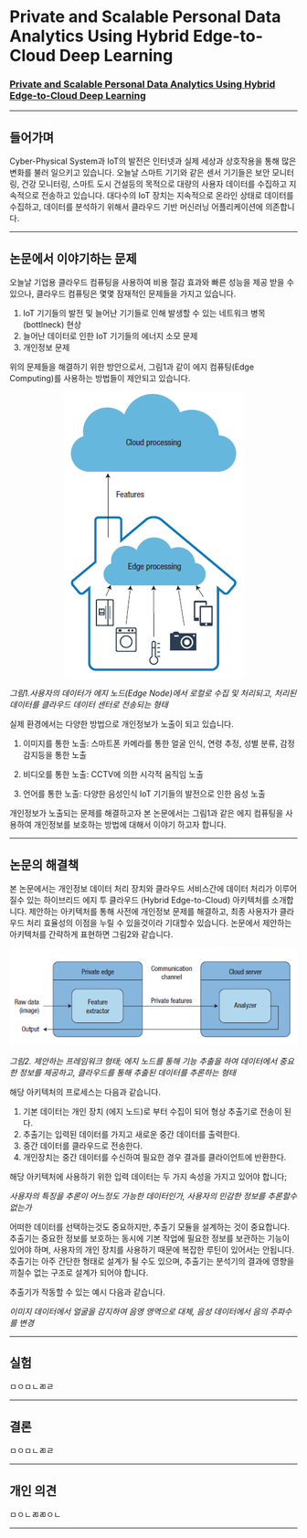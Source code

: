 # Private and Scalable Personal Data Analytics Using Hybrid Edge-to-Cloud Deep Learning

### [Private and Scalable Personal Data Analytics Using Hybrid Edge-to-Cloud Deep Learning](https://github.com/jungwonrs/JwRalph_Seo/blob/master/papers/private%20and%20scalable%20personal%20data%20analytics%20using%20hybrid%20edge%20to%20cloud%20deep%20learning.pdf)


----

## 들어가며

Cyber-Physical System과 IoT의 발전은 인터넷과 실제 세상과 상호작용을 통해 많은 변화를 불러 일으키고 있습니다.
오늘날 스마트 기기와 같은 센서 기기들은 보안 모니터링, 건강 모니터링, 스마트 도시 건설등의 목적으로 대량의 사용자 데이터를 수집하고 지속적으로 전송하고 있습니다.
대다수의 IoT 장치는 지속적으로 온라인 상태로 데이터를 수집하고, 데이터를 분석하기 위해서 클라우드 기반 머신러닝 어플리케이션에 의존합니다.


---

## 논문에서 이야기하는 문제

오늘날 기업용 클라우드 컴퓨팅을 사용하여 비용 절감 효과와 빠른 성능을 제공 받을 수 있으나, 클라우드 컴퓨팅은 몇몇 잠재적인 문제들을 가지고 있습니다.

1. IoT 기기들의 발전 및 늘어난 기기들로 인해 발생할 수 있는 네트워크 병목 (bottlneck) 현상
2. 늘어난 데이터로 인한 IoT 기기들의 에너지 소모 문제
3. 개인정보 문제

위의 문제들을 해결하기 위한 방안으로서, 그림1과 같이 에지 컴퓨팅(Edge Computing)를 사용하는 방법들이 제안되고 있습니다.
<p align="center">
<img src ="images/image1.PNG">
</p>  

_그림1.사용자의 데이터가 에지 노드(Edge Node)에서 로컬로 수집 및 처리되고, 처리된 데이터를 클라우드 데이터 센터로 전송되는 형태_


실제 환경에서는 다양한 방법으로 개인정보가 노출이 되고 있습니다.  


1. 이미지를 통한 노출: 스마트폰 카메라를 통한 얼굴 인식, 연령 추정, 성별 분류, 감정 감지등을 통한 노출

2. 비디오를 통한 노출: CCTV에 의한 시각적 움직임 노출

3. 언어를 통한 노출: 다양한 음성인식 IoT 기기들의 발전으로 인한 음성 노출

개인정보가 노출되는 문제를 해결하고자 본 논문에서는 그림1과 같은 에지 컴퓨팅을 사용하여 개인정보를 보호하는 방법에 대해서 이야기 하고자 합니다.  

---

## 논문의 해결책  

본 논문에서는 개인정보 데이터 처리 장치와 클라우드 서비스간에 데이터 처리가 이루어질수 있는 하이브리드 에지 투 클라우드 (Hybrid Edge-to-Cloud) 아키텍처를 소개합니다.
제안하는 아키텍처를 통해 사전에 개인정보 문제를 해결하고, 최종 사용자가 클라우드 처리 효율성의 이점을 누릴 수 있을것이라 기대할수 있습니다.
논문에서 제안하는 아키텍처를 간략하게 표현하면 그림2와 같습니다.
<p align="center">
<img src ="images/image2.PNG">
</p>  

_그림2. 제안하는 프레임워크 형태; 에지 노드를 통해 기능 추출을 하여 데이터에서 중요한 정보를 제공하고, 클라우드를 통해 추출된 데이터를 추론하는 형태_

해당 아키텍처의 프로세스는 다음과 같습니다.
1. 기본 데이터는 개인 장치 (에지 노드)로 부터 수집이 되어 형상 추출기로 전송이 된다.
2. 추출기는 입력된 데이터를 가지고 새로운 중간 데이터를 출력한다.
3. 중간 데이터를 클라우드로 전송한다.
4. 개인장치는 중간 데이터를 수신하여 필요한 경우 결과를 클라이언트에 반환한다.  

해당 아키텍처에 사용하기 위한 입력 데이터는 두 가지 속성을 가지고 있어야 합니다;  

 _사용자의 특징을 추론이 어느정도 가능한 데이터인가,_ _사용자의 민감한 정보를 추론할수 없는가_  

어떠한 데이터를 선택하는것도 중요하지만, 추출기 모듈을 설계하는 것이 중요합니다. 추출기는 중요한 정보를 보호하는 동시에 기본 작업에 필요한 정보를 보관하는 기능이 있어야 하며,
사용자의 개인 장치를 사용하기 때문에 복잡한 루틴이 있어서는 안됩니다. 추출기는 아주 간단한 형태로 설계가 될 수도 있으며, 추출기는 분석기의 결과에 영향을 끼칠수 없는 구조로 설계가 되어야 합니다.

추출기가 작동할 수 있는 예시 다음과 같습니다.  

_이미지 데이터에서 얼굴을 감지하여 음영 영역으로 대체,_ _음성 데이터에서 음의 주파수를 변경_  




---

## 실험

ㅁㅇㅁㄴㄻㄹ

---

## 결론

ㅁㅇㅁㄴㄻㄹ

---

## 개인 의견

ㅁㅇㄴㄻㄻㅇㄴ

---

